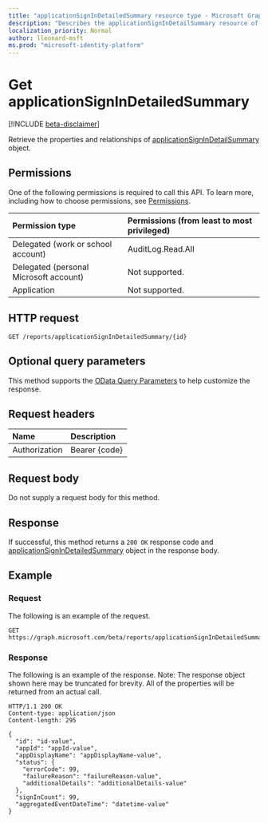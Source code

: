 ```yaml
---
title: "applicationSignInDetailedSummary resource type - Microsoft Graph API"
description: "Describes the applicationSignInDetailSummary resource of the Microsoft Graph API"
localization_priority: Normal
author: lleonard-msft
ms.prod: "microsoft-identity-platform"
---
```


# Get applicationSignInDetailedSummary

[!INCLUDE [beta-disclaimer](../../includes/beta-disclaimer.md)]

Retrieve the properties and relationships of [applicationSignInDetailSummary](../resources/applicationsignindetailedsummary.md) object.

## Permissions
One of the following permissions is required to call this API. To learn more, including how to choose permissions, see [Permissions](/concepts/permissions-reference.md).

|Permission type                        | Permissions (from least to most privileged)              |
|:--------------------------------------|:---------------------------------------------------------|
|Delegated (work or school account)     | AuditLog.Read.All |
|Delegated (personal Microsoft account) | Not supported. |
|Application                            | Not supported. |

## HTTP request
<!-- { "blockType": "ignored" } -->
``` http
GET /reports/applicationSignInDetailedSummary/{id}
```

## Optional query parameters

This method supports the [OData Query Parameters](http://graph.microsoft.io/docs/overview/query_parameters) to help customize the response.

## Request headers

| Name      |Description|
|:----------|:----------|
| Authorization | Bearer {code} |

## Request body
Do not supply a request body for this method.

## Response
If successful, this method returns a `200 OK` response code and [applicationSignInDetailedSummary](../resources/applicationsignindetailedsummary.md) object in the response body.

## Example

### Request
The following is an example of the request.
<!-- {
  "blockType": "request",
  "name": "get_applicationsignindetailedsummary"
}-->
```http
GET https://graph.microsoft.com/beta/reports/applicationSignInDetailedSummary/<id>
```

### Response
The following is an example of the response. Note: The response object shown here may be truncated for brevity. All of the properties will be returned from an actual call.
<!-- {
  "blockType": "response",
  "truncated": true,
  "@odata.type": "microsoft.graph.applicationSignInDetailedSummary"
} -->
```http
HTTP/1.1 200 OK
Content-type: application/json
Content-length: 295

{
  "id": "id-value",
  "appId": "appId-value",
  "appDisplayName": "appDisplayName-value",
  "status": {
    "errorCode": 99,
    "failureReason": "failureReason-value",
    "additionalDetails": "additionalDetails-value"
  },
  "signInCount": 99,
  "aggregatedEventDateTime": "datetime-value"
}
```

<!-- uuid: 8fcb5dbc-d5aa-4681-8e31-b001d5168d79
2015-10-25 14:57:30 UTC -->
<!-- {
  "type": "#page.annotation",
  "description": "Get applicationSignInDetailedSummary",
  "keywords": "",
  "section": "documentation",
  "tocPath": ""
}-->